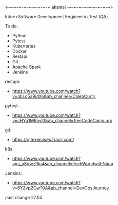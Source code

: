 <-~-~-~-~-~-~-~-~-~ akamai -~-~-~-~-~-~-~-~-~>

Intern Software Development Engineer in Test (QA)

To do:
  - Python
  - Pytest
  - Kubernetes
  - Docker
  - Restapi
  - Git
  - Apache Spark
  - Jenkins
    
restapi: 
  - https://www.youtube.com/watch?v=qbLc5a9jdXo&ab_channel=CalebCurry
    
pytest:
  - https://www.youtube.com/watch?v=cHYq1MRoyI0&ab_channel=freeCodeCamp.org
    
git:
  - https://gitexercises.fracz.com/

k8s:
  - https://www.youtube.com/watch?v=s_o8dwzRlu4&ab_channel=TechWorldwithNana
    
Jenkins:
  - https://www.youtube.com/watch?v=6YZvp2GwT0A&ab_channel=DevOpsJourney

<keeping updated> /last change 27.04
